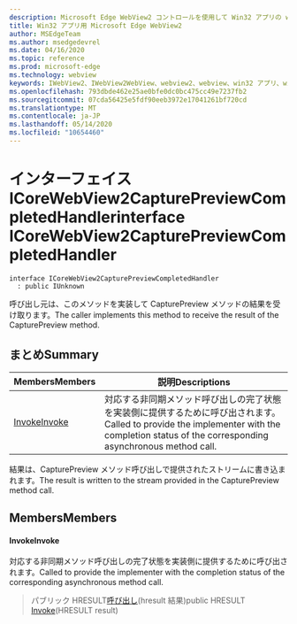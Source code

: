 ```yaml
---
description: Microsoft Edge WebView2 コントロールを使用して Win32 アプリの web コンテンツをホストする
title: Win32 アプリ用 Microsoft Edge WebView2
author: MSEdgeTeam
ms.author: msedgedevrel
ms.date: 04/16/2020
ms.topic: reference
ms.prod: microsoft-edge
ms.technology: webview
keywords: IWebView2、IWebView2WebView、webview2、webview、win32 アプリ、win32、edge、ICoreWebView2、ICoreWebView2Controller、browser control、edge html
ms.openlocfilehash: 793dbde462e25ae0bfe0dc0bc475cc49e7237fb2
ms.sourcegitcommit: 07cda56425e5fdf90eeb3972e17041261bf720cd
ms.translationtype: MT
ms.contentlocale: ja-JP
ms.lasthandoff: 05/14/2020
ms.locfileid: "10654460"
---
```

# <span data-ttu-id="06fd4-104">インターフェイス ICoreWebView2CapturePreviewCompletedHandler</span><span class="sxs-lookup"><span data-stu-id="06fd4-104">interface ICoreWebView2CapturePreviewCompletedHandler</span></span> 

```
interface ICoreWebView2CapturePreviewCompletedHandler
  : public IUnknown
```

<span data-ttu-id="06fd4-105">呼び出し元は、このメソッドを実装して CapturePreview メソッドの結果を受け取ります。</span><span class="sxs-lookup"><span data-stu-id="06fd4-105">The caller implements this method to receive the result of the CapturePreview method.</span></span>

## <span data-ttu-id="06fd4-106">まとめ</span><span class="sxs-lookup"><span data-stu-id="06fd4-106">Summary</span></span>

 <span data-ttu-id="06fd4-107">Members</span><span class="sxs-lookup"><span data-stu-id="06fd4-107">Members</span></span>                        | <span data-ttu-id="06fd4-108">説明</span><span class="sxs-lookup"><span data-stu-id="06fd4-108">Descriptions</span></span>
--------------------------------|---------------------------------------------
[<span data-ttu-id="06fd4-109">Invoke</span><span class="sxs-lookup"><span data-stu-id="06fd4-109">Invoke</span></span>](#invoke) | <span data-ttu-id="06fd4-110">対応する非同期メソッド呼び出しの完了状態を実装側に提供するために呼び出されます。</span><span class="sxs-lookup"><span data-stu-id="06fd4-110">Called to provide the implementer with the completion status of the corresponding asynchronous method call.</span></span>

<span data-ttu-id="06fd4-111">結果は、CapturePreview メソッド呼び出しで提供されたストリームに書き込まれます。</span><span class="sxs-lookup"><span data-stu-id="06fd4-111">The result is written to the stream provided in the CapturePreview method call.</span></span>

## <span data-ttu-id="06fd4-112">Members</span><span class="sxs-lookup"><span data-stu-id="06fd4-112">Members</span></span>

#### <span data-ttu-id="06fd4-113">Invoke</span><span class="sxs-lookup"><span data-stu-id="06fd4-113">Invoke</span></span> 

<span data-ttu-id="06fd4-114">対応する非同期メソッド呼び出しの完了状態を実装側に提供するために呼び出されます。</span><span class="sxs-lookup"><span data-stu-id="06fd4-114">Called to provide the implementer with the completion status of the corresponding asynchronous method call.</span></span>

> <span data-ttu-id="06fd4-115">パブリック HRESULT[呼び出し](#invoke)(hresult 結果)</span><span class="sxs-lookup"><span data-stu-id="06fd4-115">public HRESULT [Invoke](#invoke)(HRESULT result)</span></span>

